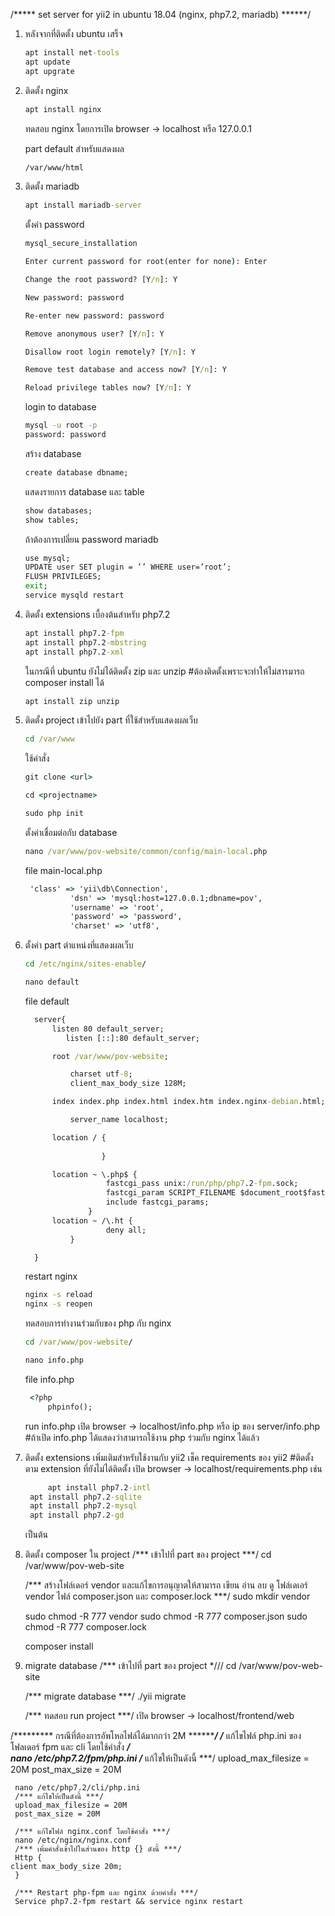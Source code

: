 ﻿/***** set server for yii2 in ubuntu 18.04 (nginx, php7.2, mariadb) ******/

1. หลังจากที่ติดตั้ง ubuntu เสร็จ
    ~~~bat
    apt install net-tools
    apt update
    apt upgrate
    ~~~
2. ติดตั้ง nginx
    ~~~bat
    apt install nginx
    ~~~
    ทดสอบ nginx โดยการเปิด browser -> localhost หรือ 127.0.0.1

    part default สำหรับแสดงผล
    ~~~bat
    /var/www/html
    ~~~
    

3. ติดตั้ง mariadb
    ~~~bat
    apt install mariadb-server
    ~~~

    ตั้งค่า password
    ~~~bat
    mysql_secure_installation

    Enter current password for root(enter for none): Enter    
    
    Change the root password? [Y/n]: Y
    
    New password: password

    Re-enter new password: password
    
    Remove anonymous user? [Y/n]: Y
    
    Disallow root login remotely? [Y/n]: Y
    
    Remove test database and access now? [Y/n]: Y
 
    Reload privilege tables now? [Y/n]: Y
    ~~~

    login to database
    ~~~bat
    mysql -u root -p
    password: password
    ~~~
    
    สร้าง database
    ~~~bat
    create database dbname;
    ~~~
    
    แสดงรายการ database และ table
    ~~~bat
    show databases;
    show tables;
    ~~~
    
    ถ้าต้องการเปลี่ยน password mariadb
    ~~~bat
    use mysql;
    UPDATE user SET plugin = ’’ WHERE user=’root’;
    FLUSH PRIVILEGES;
    exit;
    service mysqld restart
    ~~~

4. ติดตั้ง extensions เบื้องต้นสำหรับ php7.2
    ~~~bat
    apt install php7.2-fpm
    apt install php7.2-mbstring
    apt install php7.2-xml
    ~~~
    
   ในกรณีที่ ubuntu ยังไม่ได้ติดตั้ง zip และ unzip #ต้องติดตั้งเพราะจะทำให้ไม่สารมารถ composer install ได้
    ~~~bat
    apt install zip unzip
    ~~~
    
5. ติดตั้ง project
    เข้าไปยัง part ที่ใช้สำหรับแสดงผลเว็บ
    ~~~bat
    cd /var/www
    ~~~
    ใช้คำสั่ง
    ~~~bat
    git clone <url>
    
    cd <projectname>
    
    sudo php init
    ~~~
    
    ตั้งค่าเชื่อมต่อกับ database
    ~~~bat
    nano /var/www/pov-website/common/config/main-local.php
    ~~~
    
    file main-local.php
   ~~~bat
   	'class' => 'yii\db\Connection',
       		 'dsn' => 'mysql:host=127.0.0.1;dbname=pov',
       		 'username' => 'root',
       		 'password' => 'password',
       		 'charset' => 'utf8',
    ~~~
6. ตั้งค่า part ตำแหน่งที่แสดงผลเว็บ
    ~~~bat
    cd /etc/nginx/sites-enable/
    
    nano default
    ~~~
    
    file default
   ~~~bat
   	 server{
   		 listen 80 default_server;
   	     	listen [::]:80 default_server;

   		 root /var/www/pov-website;

   			 charset utf-8;
   			 client_max_body_size 128M;

   		 index index.php index.html index.htm index.nginx-debian.html;

   			 server_name localhost;

   		 location / {
           	 
           			}

   		 location ~ \.php$ {
           			 fastcgi_pass unix:/run/php/php7.2-fpm.sock;
           			 fastcgi_param SCRIPT_FILENAME $document_root$fastcgi_script_name;
           			 include fastcgi_params;
   		   		 }
   		 location ~ /\.ht {
           			 deny all;
   			 }

   	 }
    ~~~    
    
    restart nginx
    ~~~bat
    nginx -s reload
    nginx -s reopen
    ~~~
    
    ทดสอบการทำงานร่วมกับของ php กับ nginx
    ~~~bat
    cd /var/www/pov-website/
    
    nano info.php
    ~~~
    
    file info.php
    ~~~bat
   	 <?php
   		 phpinfo();	 
    ~~~


    run info.php
    เปิด browser -> localhost/info.php  หรือ ip ของ server/info.php #ถ้าเปิด info.php ได้แสดงว่าสามารถใช้งาน php ร่วมกับ nginx ได้แล้ว

7. ติดตั้ง extensions เพิ่มเติมสำหรับใช้งานกับ yii2
    เช็ค requirements ของ yii2 #ติดตั้งตาม extension ที่ยังไม่ได้ติดตั้ง
    เปิด browser -> localhost/requirements.php
    เช่น  
    ~~~bat
    	 apt install php7.2-intl
   	 apt install php7.2-sqlite
   	 apt install php7.2-mysql
   	 apt install php7.2-gd
    ~~~
    เป็นต้น

8. ติดตั้ง composer ใน project
    /*** เข้าไปที่ part ของ project ***/
    cd /var/www/pov-web-site
    
    /*** สร้างโฟล์เดอร์ vendor และแก้ไขการอนุญาตให้สามารถ เขียน อ่าน ลบ ดู โฟล์เดเอร์ vendor ไฟล์ composer.json และ composer.lock ***/
   	 sudo mkdir vendor
   	 
   	 sudo chmod -R 777 vendor
   	 sudo chmod -R 777 composer.json
   	 sudo chmod -R 777 composer.lock    
   		 
    
    composer install

9. migrate database
    /*** เข้าไปที่ part ของ project *///
    cd /var/www/pov-web-site

    /*** migrate database ***/
    ./yii migrate

    /*** ทดสอบ run project ***/
    เปิด browser -> localhost/frontend/web



/********* กรณีที่ต้องการอัพโหลไฟล์ได้มากกว่า 2M *********/
     /*** แก้ไขไฟล์ php.ini ของโฟลเดอร์ fpm และ cli โดยใช้คำสั่ง ***/     
     nano /etc/php7.2/fpm/php.ini
     /*** แก้ไขให้เป็นดังนี้ ***/
     upload_max_filesize = 20M
     post_max_size = 20M  
     
     nano /etc/php7.2/cli/php.ini
     /*** แก้ไขให้เป็นดังนี้ ***/
     upload_max_filesize = 20M
     post_max_size = 20M  
     
     /*** แก้ไขไฟล์ nginx.conf โดยใช้คำสั่ง ***/
     nano /etc/nginx/nginx.conf
     /*** เพิ่มคำสั่งเข้าไปในส่วนของ http {} ดังนี้ ***/
     Http {
	client max_body_size 20m;
     }

     /*** Restart php-fpm และ nginx ด้วยคำสั่ง ***/
     Service php7.2-fpm restart && service nginx restart


